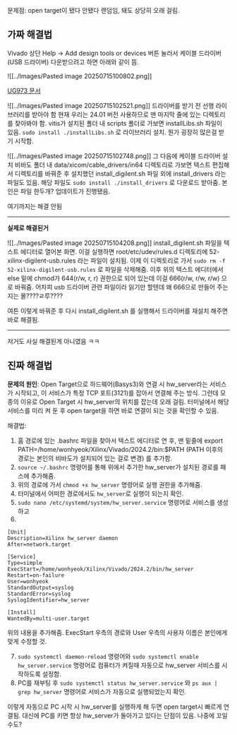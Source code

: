 
문제점: open target이 됐다 안됐다 랜덤임, 돼도 상당히 오래 걸림.


## 가짜 해결법
Vivado 상단 Help -> Add design tools or devices 버튼 눌러서 케이블 드라이버(USB 드라이버) 다운받으려고 하면 아래와 같이 뜸.

![[../Images/Pasted image 20250715100802.png]]

[UG973 문서](https://docs.amd.com/r/en-US/ug973-vivado-release-notes-install-license/Installing-Cable-Drivers)

![[../Images/Pasted image 20250715102521.png]]
드라이버를 받기 전 선행 라이브러리를 받아야 함
현재 우리는 24.01 버전 사용하므로 맨 마지막 줄에 있는 디렉토리를 찾아봐야 함.
vitis가 설치된 폴더 내 scripts 폴더로 가보면 installLibs.sh 파일이 있음.
``sudo install ./installLibs.sh`` 로 라이브러리 설치.
뭔가 굉장히 많은걸 받기 시작함.

![[../Images/Pasted image 20250715102748.png]]
그 다음에 케이블 드라이버 설치
비바도 폴더 내 data/xicom/cable_drivers/in64 디렉토리로 가보면 텍스트 편집해서 디렉토리를 바꿔준 후 설치했던 install_digilent.sh 파일 외에 install_drivers 라는 파일도 있음.
해당 파일도 ``sudo install ./install_drivers`` 로 다운로드 받아줌.
본인은 파일 한두개? 업데이트가 진행됐음.

여기까지는 해결 안됨

-------------------------------------
**실제로 해결된거**

![[../Images/Pasted image 20250715104208.png]]
install_digilent.sh 파일을 텍스트 에디터로 열어본 화면.
이걸 실행하면 root/etc/udev/rules.d 디렉토리에 52-xilinx-digilent-usb.rules 라는 파일이 설치됨.
이제 이 디렉토리로 가서 ``sudo rm -f 52-xilinx-digilent-usb.rules`` 로 파일을 삭제해줌.
이후 위의 텍스트 에디터에서 else 밑에 chmod가 644(r/w, r, r) 권한으로 되어 있는데 이걸 666(r/w, r/w, r/w) 으로 바꿔줌.
어차피 usb 드라이버 관련 파일이라 읽기만 할텐데 왜 666으로 만들어 주는지는 몰????ㄹ루????

여튼 이렇게 바꿔준 후 다시 install_digilent.sh 를 실행해서 드라이버를 재설치 해주면 바로 해결됨.




------------------------------
저거도 사실 해결된게 아니였음 ㅋㅋ
## 진짜 해결법

**문제의 원인**: 
Open Target으로 하드웨어(Basys3)와 연결 시 hw_server라는 서비스가 시작되고, 이 서비스가 특정 TCP 포트(3121)를 잡아서 연결해 주는 방식.
그런데 모종의 이유로 Open Target 시 hw_server의 위치를 잡는데 오래 걸림. 터미널에서 해당 서비스를 미리 켜 둔 후 open target을 하면 바로 연결이 되는 것을 확인할 수 있음.

해결법: 
1. 홈 경로에 있는 .bashrc 파일을 찾아서 텍스트 에디터로 연 후, 맨 밑줄에 
   export PATH=/home/wonhyeok/Xilinx/Vivado/2024.2/bin:$PATH
   (PATH 이후의 경로는 본인의 비바도가 설치되어 있는 걸로 변경) 를 추가함.
2.  ``source ~/.bashrc`` 명령어를 통해 위에서 추가한 hw_server가 설치된 경로를 패스에 추가해줌.
3. 위의 경로에 가서 ``chmod +x hw_server`` 명령어로 실행 권한을 추가해줌.
4. 터미널에서 어떠한 경로에서도 ``hw_server``로 실행이 되는지 확인.
5. ``sudo nano /etc/systemd/system/hw_server.service`` 명령어로 서비스를 생성하고
6. 
```shell
[Unit]
Description=Xilinx hw_server daemon
After=network.target

[Service]
Type=simple
ExecStart=/home/wonhyeok/Xilinx/Vivado/2024.2/bin/hw_server
Restart=on-failure
User=wonhyeok
StandardOutput=syslog
StandardError=syslog
SyslogIdentifier=hw_server

[Install]
WantedBy=multi-user.target
```
위의 내용을 추가해줌. ExecStart 우측의 경로와 User 우측의 사용자 이름은 본인에게 맞게 수정할 것.

7. ``sudo systemctl daemon-reload`` 명령어와 ``sudo systemctl enable hw_server.service`` 명령어로 컴퓨터가 켜질때 자동으로 hw_server 서비스를 시작하도록 설정함.
8. PC를 재부팅 후 ``sudo systemctl status hw_server.service`` 와 ``ps aux | grep hw_server`` 명령어로 서비스가 자동으로 실행되었는지 확인.

이렇게 자동으로 PC 시작 시 hw_server를 실행하게 해 두면 open target시 빠르게 연결됨.
대신에 PC를 키면 항상 hw_server가 돌아가고 있다는 단점이 있음. 나중에 꼬일수도?